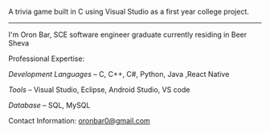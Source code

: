 A trivia game built in C using Visual Studio as a first year college project.
**********************************************************************
I'm Oron Bar, SCE software engineer graduate currently residing in Beer Sheva

Professional Expertise:

*Development Languages* – C, C++, C#, Python, Java ,React Native

*Tools* – Visual Studio, Eclipse, Android Studio, VS code

*Database* – SQL, MySQL

Contact Information:
oronbar0@gmail.com

